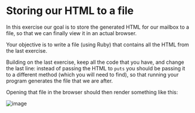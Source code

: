 # Storing our HTML to a file

In this exercise our goal is to store the generated HTML for our mailbox to a
file, so that we can finally view it in an actual browser.

Your objective is to write a file (using Ruby) that contains all the HTML
from the last exercise.

Building on the last exercise, keep all the code that you have, and change
the last line: instead of passing the HTML to `puts` you should be passing it
to a different method (which you will need to find), so that running your
program generates the file that we are after.

Opening that file in the browser should then render something like this:

![image](https://cloud.githubusercontent.com/assets/2208/5602614/5ac2058c-935a-11e4-9c01-7ff9ec3b66cb.png)
